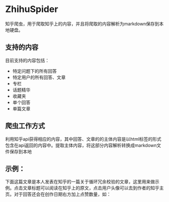 # ZhihuSpider
知乎爬虫，用于爬取知乎上的内容，并且将爬取的内容解析为markdown保存到本地硬盘。

## 支持的内容
目前支持的内容包括：
- 特定问题下的所有回答
- 特定用户的所有回答、文章
- 专栏
- 话题精华
- 收藏夹
- 单个回答
- 单篇文章

## 爬虫工作方式
利用知乎api获得相应的内容，其中回答、文章的的主体内容是以html标签的形式包含在api返回的内容中。提取主体内容，将这部分内容解析转换成markdown文件保存到本地

## 示例：

下面这篇文章是本人发表在知乎的一篇关于循环冗余校验的文章，这里用来做示例。点击文章标题可以阅读在知乎上的原文，点击用户头像可以去到作者的知乎主页。对于回答还会在创作日期右方加上点赞数量，如：


